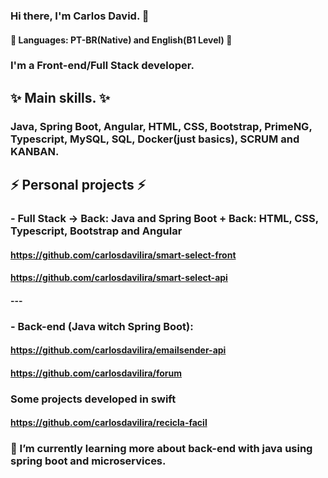 ### Hi there, I'm Carlos David. 👋

#### 💬 Languages: PT-BR(Native) and English(B1 Level) 💬

### I'm a Front-end/Full Stack developer.

####

## ✨ Main skills. ✨
### Java, Spring Boot, Angular, HTML, CSS, Bootstrap, PrimeNG, Typescript, MySQL, SQL, Docker(just basics), SCRUM and KANBAN.  


## ⚡ Personal projects ⚡
### - Full Stack -> Back: Java and Spring Boot +  Back: HTML, CSS, Typescript, Bootstrap and Angular 
#### https://github.com/carlosdavilira/smart-select-front
#### https://github.com/carlosdavilira/smart-select-api
#### ---
### - Back-end (Java witch Spring Boot):
#### https://github.com/carlosdavilira/emailsender-api
#### https://github.com/carlosdavilira/forum

### Some projects developed in swift
#### https://github.com/carlosdavilira/recicla-facil

### 🌱 I’m currently learning more about back-end with java using spring boot and microservices.



